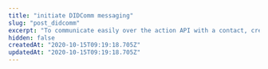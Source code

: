 ```yaml
---
title: "initiate DIDComm messaging"
slug: "post_didcomm"
excerpt: "To communicate easily over the action API with a contact, create a action communication thread. It will handle the encryption of the messages that should be sent out, by just passing the message payload to sent."
hidden: false
createdAt: "2020-10-15T09:19:18.705Z"
updatedAt: "2020-10-15T09:19:18.705Z"
---
```

